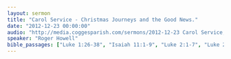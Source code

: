 ```yaml
---
layout: sermon
title: "Carol Service - Christmas Journeys and the Good News."
date: "2012-12-23 00:00:00"
audio: "http://media.coggesparish.com/sermons/2012-12-23 Carol Service, Roger Howell.mp3"
speaker: "Roger Howell"
bible_passages: ["Luke 1:26-38", "Isaiah 11:1-9", "Luke 2:1-7", "Luke 2:8-16", "Isaiah 9:2, 6-7, 49:6", "Matthew 2:1-12", "Isaiah 53:1-5", "John 1:1-14"]
---
```

